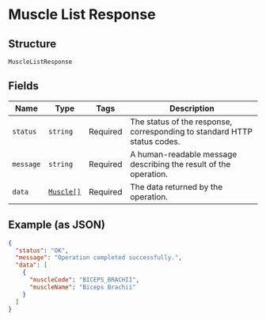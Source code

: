 
# Muscle List Response

## Structure

`MuscleListResponse`

## Fields

| Name | Type | Tags | Description |
|  --- | --- | --- | --- |
| `status` | `string` | Required | The status of the response, corresponding to standard HTTP status codes. |
| `message` | `string` | Required | A human-readable message describing the result of the operation. |
| `data` | [`Muscle[]`](../../doc/models/muscle.md) | Required | The data returned by the operation. |

## Example (as JSON)

```json
{
  "status": "OK",
  "message": "Operation completed successfully.",
  "data": [
    {
      "muscleCode": "BICEPS_BRACHII",
      "muscleName": "Biceps Brachii"
    }
  ]
}
```

